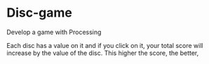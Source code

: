 # Disc-game
Develop a game with Processing


Each disc has a value on it and if you click on it, your total score will increase by the value of the disc. 
This higher the score, the better, 

